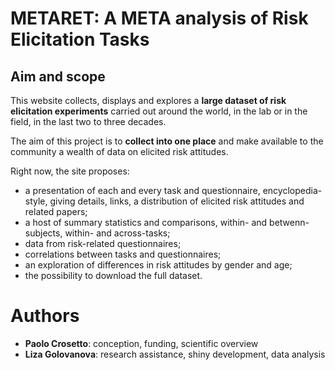 # METARET: A META analysis of Risk Elicitation Tasks

## Aim and scope

This website collects, displays and explores a **large dataset of risk elicitation experiments** carried out around the world, in the lab or in the field, in the last two to three decades.

The aim of this project is to **collect into one place** and make available to the community a wealth of data on elicited risk attitudes. 

Right now, the site proposes:

- a presentation of each and every task and questionnaire, encyclopedia-style, giving details, links, a distribution of elicited risk attitudes and related papers;
- a host of summary statistics and comparisons, within- and betwenn-subjects, within- and across-tasks;
- data from risk-related questionnaires;
- correlations between tasks and questionnaires;
- an exploration of differences in risk attitudes by gender and age;
- the possibility to download the full dataset.


# Authors

- **Paolo Crosetto**: conception, funding, scientific overview
- **Liza Golovanova**: research assistance, shiny development, data analysis
